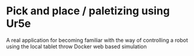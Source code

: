 # Pick and place / paletizing using Ur5e
A real application for becoming familiar with the way of controlling a robot using the local tablet throw Docker web based simulation
